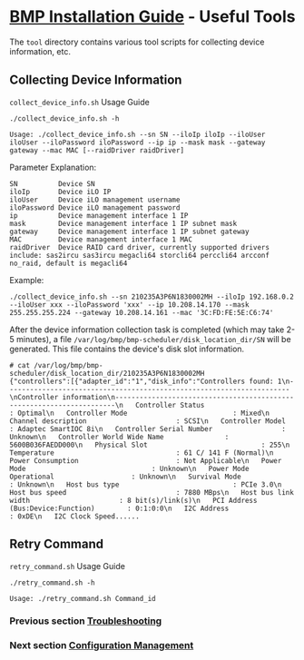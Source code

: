 # [BMP Installation Guide](main.md) - Useful Tools
The `tool` directory contains various tool scripts for collecting device information, etc.

## Collecting Device Information
`collect_device_info.sh` Usage Guide
~~~
./collect_device_info.sh -h

Usage: ./collect_device_info.sh --sn SN --iloIp iloIp --iloUser iloUser --iloPassword iloPassword --ip ip --mask mask --gateway gateway --mac MAC [--raidDriver raidDriver]

~~~

Parameter Explanation:
~~~
SN          Device SN
iloIp       Device iLO IP
iloUser     Device iLO management username
iloPassword Device iLO management password
ip          Device management interface 1 IP
mask        Device management interface 1 IP subnet mask
gateway     Device management interface 1 IP subnet gateway
MAC         Device management interface 1 MAC
raidDriver  Device RAID card driver, currently supported drivers include: sas2ircu sas3ircu megacli64 storcli64 perccli64 arcconf no_raid, default is megacli64
~~~

Example:
~~~
./collect_device_info.sh --sn 210235A3P6N1830002MH --iloIp 192.168.0.2 --iloUser xxx --iloPassword 'xxx' --ip 10.208.14.170 --mask 255.255.255.224 --gateway 10.208.14.161 --mac '3C:FD:FE:5E:C6:74'
~~~

After the device information collection task is completed (which may take 2-5 minutes), a file `/var/log/bmp/bmp-scheduler/disk_location_dir/SN` will be generated. This file contains the device's disk slot information.
~~~
# cat /var/log/bmp/bmp-scheduler/disk_location_dir/210235A3P6N1830002MH 
{"controllers":[{"adapter_id":"1","disk_info":"Controllers found: 1\n----------------------------------------------------------------------\nController information\n----------------------------------------------------------------------\n   Controller Status                        : Optimal\n   Controller Mode                          : Mixed\n   Channel description                      : SCSI\n   Controller Model                         : Adaptec SmartIOC 8i\n   Controller Serial Number                 : Unknown\n   Controller World Wide Name               : 5600B036FAEDD000\n   Physical Slot                            : 255\n   Temperature                              : 61 C/ 141 F (Normal)\n   Power Consumption                        : Not Applicable\n   Power Mode                               : Unknown\n   Power Mode Operational                   : Unknown\n   Survival Mode                            : Unknown\n   Host bus type                            : PCIe 3.0\n   Host bus speed                           : 7880 MBps\n   Host bus link width                      : 8 bit(s)/link(s)\n   PCI Address (Bus:Device:Function)        : 0:1:0:0\n   I2C Address                              : 0xDE\n   I2C Clock Speed......
~~~

## Retry Command
`retry_command.sh` Usage Guide
~~~
./retry_command.sh -h

Usage: ./retry_command.sh Command_id

~~~

### Previous section [Troubleshooting](troubleshoot.md)
### Next section [Configuration Management](config.md)
